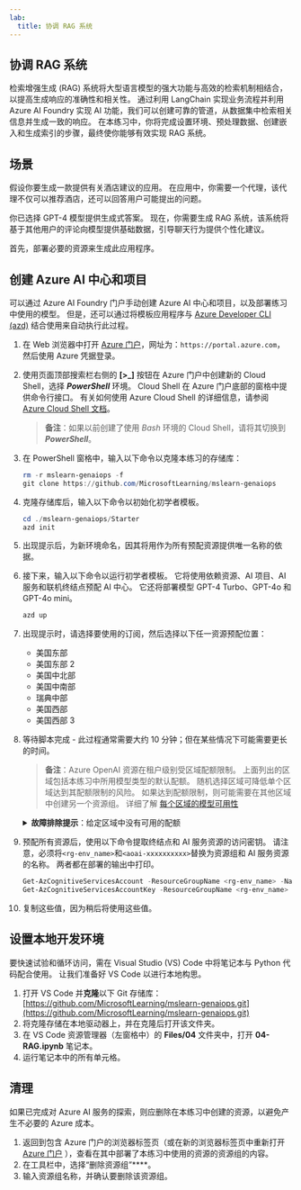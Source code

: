 ```yaml
---
lab:
  title: 协调 RAG 系统
---
```


## 协调 RAG 系统

检索增强生成 (RAG) 系统将大型语言模型的强大功能与高效的检索机制相结合，以提高生成响应的准确性和相关性。 通过利用 LangChain 实现业务流程并利用 Azure AI Foundry 实现 AI 功能，我们可以创建可靠的管道，从数据集中检索相关信息并生成一致的响应。 在本练习中，你将完成设置环境、预处理数据、创建嵌入和生成索引的步骤，最终使你能够有效实现 RAG 系统。

## 场景

假设你要生成一款提供有关酒店建议的应用。 在应用中，你需要一个代理，该代理不仅可以推荐酒店，还可以回答用户可能提出的问题。

你已选择 GPT-4 模型提供生成式答案。 现在，你需要生成 RAG 系统，该系统将基于其他用户的评论向模型提供基础数据，引导聊天行为提供个性化建议。

首先，部署必要的资源来生成此应用程序。

## 创建 Azure AI 中心和项目

可以通过 Azure AI Foundry 门户手动创建 Azure AI 中心和项目，以及部署练习中使用的模型。 但是，还可以通过将模板应用程序与 [Azure Developer CLI (azd)](https://aka.ms/azd) 结合使用来自动执行此过程。

1. 在 Web 浏览器中打开 [Azure 门户](https://portal.azure.com)，网址为：`https://portal.azure.com`，然后使用 Azure 凭据登录。

1. 使用页面顶部搜索栏右侧的 **[\>_]** 按钮在 Azure 门户中创建新的 Cloud Shell，选择 ***PowerShell*** 环境。 Cloud Shell 在 Azure 门户底部的窗格中提供命令行接口。 有关如何使用 Azure Cloud Shell 的详细信息，请参阅 [Azure Cloud Shell 文档](https://docs.microsoft.com/azure/cloud-shell/overview)。

    > **备注**：如果以前创建了使用 *Bash* 环境的 Cloud Shell，请将其切换到 ***PowerShell***。

1. 在 PowerShell 窗格中，输入以下命令以克隆本练习的存储库：

     ```powershell
    rm -r mslearn-genaiops -f
    git clone https://github.com/MicrosoftLearning/mslearn-genaiops
     ```

1. 克隆存储库后，输入以下命令以初始化初学者模板。 
   
     ```powershell
    cd ./mslearn-genaiops/Starter
    azd init
     ```

1. 出现提示后，为新环境命名，因其将用作为所有预配资源提供唯一名称的依据。
        
1. 接下来，输入以下命令以运行初学者模板。 它将使用依赖资源、AI 项目、AI 服务和联机终结点预配 AI 中心。 它还将部署模型 GPT-4 Turbo、GPT-4o 和 GPT-4o mini。

     ```powershell
    azd up  
     ```

1. 出现提示时，请选择要使用的订阅，然后选择以下任一资源预配位置：
   - 美国东部
   - 美国东部 2
   - 美国中北部
   - 美国中南部
   - 瑞典中部
   - 美国西部
   - 美国西部 3
    
1. 等待脚本完成 - 此过程通常需要大约 10 分钟；但在某些情况下可能需要更长的时间。

    > **备注**：Azure OpenAI 资源在租户级别受区域配额限制。 上面列出的区域包括本练习中所用模型类型的默认配额。 随机选择区域可降低单个区域达到其配额限制的风险。 如果达到配额限制，则可能需要在其他区域中创建另一个资源组。 详细了解 [每个区域的模型可用性](https://learn.microsoft.com/en-us/azure/ai-services/openai/concepts/models?tabs=standard%2Cstandard-chat-completions#global-standard-model-availability)

    <details>
      <summary><b>故障排除提示</b>：给定区域中没有可用的配额</summary>
        <p>如果由于所选区域中没有可用配额而收到任何模型的部署错误，请尝试运行以下命令：</p>
        <ul>
          <pre><code>azd env set AZURE_ENV_NAME new_env_name
   azd env set AZURE_RESOURCE_GROUP new_rg_name
   azd env set AZURE_LOCATION new_location
   azd up</code></pre>
        将<code>new_env_name</code>、<code>new_rg_name</code>和<code>new_location</code>替换为新值。 新位置必须是练习开始时列出的任一区域，例如<code>eastus2</code>、<code>northcentralus</code>等。
        </ul>
    </details>

1. 预配所有资源后，使用以下命令提取终结点和 AI 服务资源的访问密钥。 请注意，必须将`<rg-env_name>`和`<aoai-xxxxxxxxxx>`替换为资源组和 AI 服务资源的名称。 两者都在部署的输出中打印。

     ```powershell
    Get-AzCognitiveServicesAccount -ResourceGroupName <rg-env_name> -Name <aoai-xxxxxxxxxx> | Select-Object -Property endpoint
    Get-AzCognitiveServicesAccountKey -ResourceGroupName <rg-env_name> -Name <aoai-xxxxxxxxxx> | Select-Object -Property Key1
     ```

1. 复制这些值，因为稍后将使用这些值。

## 设置本地开发环境

要快速试验和循环访问，需在 Visual Studio (VS) Code 中将笔记本与 Python 代码配合使用。 让我们准备好 VS Code 以进行本地构思。

1. 打开 VS Code 并**克隆**以下 Git 存储库：[https://github.com/MicrosoftLearning/mslearn-genaiops.git](https://github.com/MicrosoftLearning/mslearn-genaiops.git)
1. 将克隆存储在本地驱动器上，并在克隆后打开该文件夹。
1. 在 VS Code 资源管理器（左窗格中）的 **Files/04** 文件夹中，打开 **04-RAG.ipynb** 笔记本。
1. 运行笔记本中的所有单元格。

## 清理

如果已完成对 Azure AI 服务的探索，则应删除在本练习中创建的资源，以避免产生不必要的 Azure 成本。

1. 返回到包含 Azure 门户的浏览器标签页（或在新的浏览器标签页中重新打开 [Azure 门户](https://portal.azure.com?azure-portal=true) ），查看在其中部署了本练习中使用的资源的资源组的内容。
1. 在工具栏中，选择“删除资源组”****。
1. 输入资源组名称，并确认要删除该资源组。
